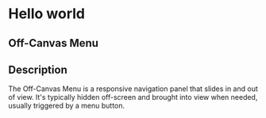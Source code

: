# Hello world

## Off-Canvas Menu

## Description

The Off-Canvas Menu is a responsive navigation panel that slides in and out of view. It's typically hidden off-screen and brought into view when needed, usually triggered by a menu button.